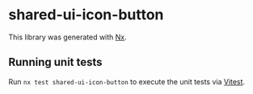# shared-ui-icon-button

This library was generated with [Nx](https://nx.dev).

## Running unit tests

Run `nx test shared-ui-icon-button` to execute the unit tests via [Vitest](https://vitest.dev/).
